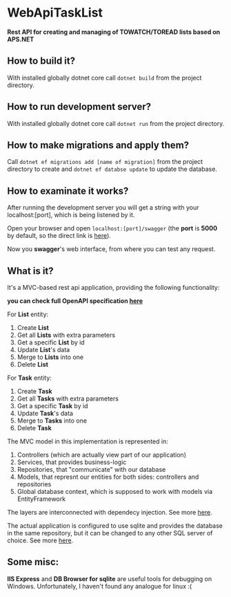 # WebApiTaskList

**Rest API for creating and managing of TOWATCH/TOREAD lists based on APS.NET**

## How to build it?

With installed globally dotnet core call `dotnet build` from the project directory.

## How to run development server?

With installed globally dotnet core call `dotnet run` from the project directory.

## How to make migrations and apply them?

Call `dotnet ef migrations add [name of migration]` from the project directory to create
and `dotnet ef databse update` to update the database.

## How to examinate it works?

After running the development server you will get a string with your localhost:[port], which is being listened by it.

Open your browser and open `localhost:[port]/swagger` (the __port__ is __5000__ by default, so the direct link is [here](localhost:5000/swagger)).

Now you **swagger**'s web interface, from where you can test any request.

## What is it?

It's a MVC-based rest api application, providing the following functionality:

__you can check full OpenAPI specification [here](swagger.yml)__

For __List__ entity:

1. Create __List__
2. Get all __Lists__ with extra parameters
3. Get a specific __List__ by id
4. Update __List__'s data
5. Merge to __Lists__ into one
6. Delete __List__

For __Task__ entity:

1. Create __Task__
2. Get all __Tasks__ with extra parameters
3. Get a specific __Task__ by id
4. Update __Task__'s data
5. Merge to __Tasks__ into one
6. Delete __Task__

The MVC model in this implementation is represented in:

1. Controllers (which are actually view part of our application)
2. Services, that provides business-logic
3. Repositories, that "communicate" with our database
4. Models, that represnt our entities for both sides: controllers and repositories
5. Global database context, which is supposed to work with models via EntityFramework

The layers are interconnected with dependecy injection. See more [here](https://docs.microsoft.com/en-us/aspnet/core/fundamentals/dependency-injection?view=aspnetcore-5.0).

The actual application is configured to use sqlite and provides the database in the same repository,
but it can be changed to any other SQL server of choice. See more [here](https://docs.microsoft.com/en-us/ef/ef6/).

## Some misc:

**IIS Express** and **DB Browser for sqlite** are useful tools for debugging on Windows.
Unfortunately, I haven't found any analogue for linux :(
